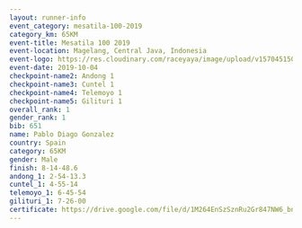 ```yaml
---
layout: runner-info 
event_category: mesatila-100-2019 
category_km: 65KM 
event-title: Mesatila 100 2019 
event-location: Magelang, Central Java, Indonesia 
event-logo: https://res.cloudinary.com/raceyaya/image/upload/v1570451507/logo/mesastila100_jin7bl.jpg 
event-date: 2019-10-04 
checkpoint-name2: Andong 1 
checkpoint-name3: Cuntel 1 
checkpoint-name4: Telemoyo 1 
checkpoint-name5: Gilituri 1 
overall_rank: 1
gender_rank: 1
bib: 651
name: Pablo Diago Gonzalez
country: Spain
category: 65KM
gender: Male
finish: 8-14-48.6
andong_1: 2-54-13.3
cuntel_1: 4-55-14
telemoyo_1: 6-45-54
gilituri_1: 7-26-00
certificate: https://drive.google.com/file/d/1M264EnSzSznRu2Gr847NW6_bnjYyQ-uK/view?usp=sharing
---
```

